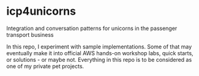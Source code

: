 # icp4unicorns
Integration and conversation patterns for unicorns in the passenger transport business

In this repo, I experiment with sample implementations. Some of that may eventually make it into official AWS hands-on workshop labs, quick starts, or solutions - or maybe not. Everything in this repo is to be considered as one of my private pet projects.
